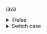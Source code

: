 
[java](java.md) </br>



<details> <summary>if/else</summary>

- If else statements have a shorthand
- The two expressions below are the same

```java
if (x > 20) {y = 3;} else {y = x;}
y = (x > 20) ? 3 : x; //this is shorthand for the expression above

if (!(z > 20 && z < 30)) z += 99; //No need for parenthesis if there is only one expression

```

</summary> </details>

<details> <summary>Switch case </summary>

```java
switch (n) {
    case 0:
        System.out.println("n is 0");
        break;
    case 100:
        system.out.println("n is 100");
        break;
    default:
        system.out.println("n is none of the above");
    case -3:
        System.out.println("n is -3");
        break;
}
```
output: </br>
> n is none of the above </br>
> n is -3
- The switch keyword checks for equality
- Each case is a check for equality
- The default case triggers if none of the above are true
- A break statement must end each case, or the proceeding case will be triggeres even if it's false.


</summary> </details>


